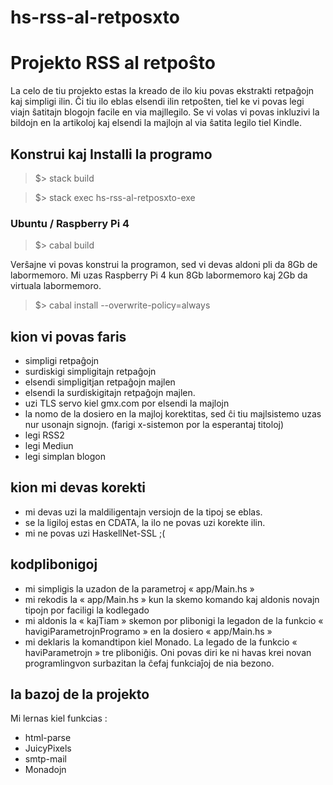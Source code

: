 # hs-rss-al-retposxto

# Projekto RSS al retpoŝto

La celo de tiu projekto estas la kreado de ilo kiu povas ekstrakti retpaĝojn kaj simpligi ilin.
Ĉi tiu ilo eblas elsendi ilin retpoŝten, tiel ke vi povas legi viajn ŝatitajn blogojn facile en via majllegilo. 
Se vi volas vi povas inkluzivi la bildojn en la artikoloj kaj elsendi la majlojn al via ŝatita legilo tiel Kindle.

## Konstrui kaj Installi la programo

> $> stack build

> $> stack exec hs-rss-al-retposxto-exe

### Ubuntu / Raspberry Pi 4

> $> cabal build

Verŝajne vi povas konstrui la programon, sed vi devas aldoni pli da 8Gb de labormemoro.
Mi uzas Raspberry Pi 4 kun 8Gb labormemoro kaj 2Gb da virtuala labormemoro.

> $> cabal install --overwrite-policy=always

## kion vi povas faris 

- simpligi retpaĝojn
- surdiskigi simpligitajn retpaĝojn
- elsendi simpligitjan retpaĝojn majlen
- elsendi la surdiskigitajn retpaĝojn majlen.
- uzi TLS servo kiel gmx.com por elsendi la majlojn
- la nomo de la dosiero en la majloj korektitas, sed ĉi tiu majlsistemo uzas nur usonajn signojn. (farigi x-sistemon por la esperantaj titoloj) 
- legi RSS2
- legi Mediun
- legi simplan blogon 

## kion mi devas korekti

- mi devas uzi la maldiligentajn versiojn de la tipoj se eblas. 
- se la ligiloj estas en CDATA, la ilo ne povas uzi korekte ilin.
- mi ne povas uzi HaskellNet-SSL ;( 

## kodplibonigoj

- mi simpligis la uzadon de la parametroj « app/Main.hs »
- mi rekodis la « app/Main.hs » kun la skemo komando kaj aldonis novajn tipojn por faciligi la kodlegado 
- mi aldonis la « kajTiam » skemon por plibonigi la legadon de la funkcio « havigiParametrojnProgramo » en la dosiero « app/Main.hs »
- mi deklaris la komandtipon kiel Monado. La legado de la funkcio « haviParametrojn » tre pliboniĝis. Oni povas diri ke ni havas krei novan programlingvon surbazitan la ĉefaj funkciaĵoj de nia bezono. 


## la bazoj de la projekto

Mi lernas kiel funkcias : 

- html-parse
- JuicyPixels
- smtp-mail
- Monadojn
